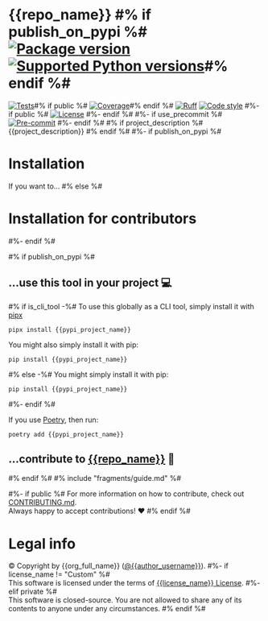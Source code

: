 # {{repo_name}} #% if publish_on_pypi %#[![Package version](https://img.shields.io/pypi/v/{{pypi_project_name}}?label=PyPI)]({{pypi_url}}) [![Supported Python versions](https://img.shields.io/pypi/pyversions/{{pypi_project_name}}.svg?logo=python&label=Python)]({{pypi_url}})#% endif %#
[![Tests]({{repo_url}}/actions/workflows/test.yml/badge.svg)]({{repo_url}}/actions/workflows/test.yml)#% if public %#
[![Coverage](https://coverage-badge.samuelcolvin.workers.dev/{{github_username}}/{{repo_name}}.svg)]({{coverage_url}})#% endif %#
[![Ruff](https://img.shields.io/endpoint?url=https://raw.githubusercontent.com/astral-sh/ruff/main/assets/badge/v2.json)](https://github.com/astral-sh/ruff)
[![Code style](https://img.shields.io/badge/code%20style-black-000000.svg?label=Code%20style)](https://github.com/psf/black)
#%- if public %#
[![License](https://img.shields.io/github/license/{{github_username}}/{{repo_name}}.svg?label=License)]({{repo_url}}/blob/HEAD/LICENSE)
#%- endif %#
#%- if use_precommit %#
[![Pre-commit](https://img.shields.io/badge/pre--commit-enabled-brightgreen?logo=pre-commit&logoColor=white)](https://github.com/pre-commit/pre-commit)
#%- endif %#
#% if project_description %#
{{project_description}}
#% endif %#
#%- if publish_on_pypi %#
# Installation
If you want to…
#% else %#
# Installation for contributors
#%- endif %#

#% if publish_on_pypi %#
## …use this tool in your project 💻
#% if is_cli_tool -%#
To use this globally as a CLI tool, simply install it with [pipx](https://github.com/pypa/pipx)

```shell
pipx install {{pypi_project_name}}
```

You might also simply install it with pip:

```shell
pip install {{pypi_project_name}}
```

#% else -%#
You might simply install it with pip:

```shell
pip install {{pypi_project_name}}
```

#%- endif %#

If you use [Poetry](https://python-poetry.org/), then run:

```shell
poetry add {{pypi_project_name}}
```

## …contribute to [{{repo_name}}]({{repo_url}}) 🚀
#% endif %#
#% include "fragments/guide.md" %#

#%- if public %#
For more information on how to contribute, check out [CONTRIBUTING.md]({{repo_url}}/blob/HEAD/CONTRIBUTING.md).<br/>
Always happy to accept contributions! ❤️
#% endif %#

# Legal info
© Copyright by {{org_full_name}} ([@{{author_username}}](https://github.com/{{author_username}})).
#%- if license_name != "Custom" %#
<br />This software is licensed under the terms of [{{license_name}} License]({{repo_url}}/blob/HEAD/LICENSE).
#%- elif private %#
<br />This software is closed-source. You are not allowed to share any of its contents to anyone under any circumstances.
#% endif %#
